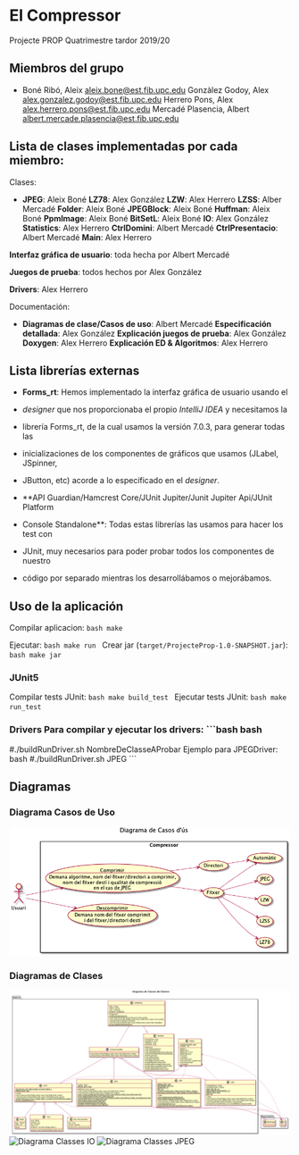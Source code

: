 # El Compressor

Projecte PROP Quatrimestre tardor 2019/20

## Miembros del grupo

- Boné Ribó, Aleix <aleix.bone@est.fib.upc.edu> Gonzàlez Godoy, Alex
  <alex.gonzalez.godoy@est.fib.upc.edu> Herrero Pons, Alex
  <alex.herrero.pons@est.fib.upc.edu> Mercadé Plasencia, Albert
  <albert.mercade.plasencia@est.fib.upc.edu>

## Lista de clases implementadas por cada miembro:

Clases:

- **JPEG**: Aleix Boné **LZ78**: Alex González **LZW**: Alex Herrero **LZSS**:
  Alber Mercadé **Folder**: Aleix Boné **JPEGBlock**: Aleix Boné **Huffman**:
  Aleix Boné **PpmImage**: Aleix Boné **BitSetL**: Aleix Boné **IO**: Alex
  González **Statistics**: Alex Herrero **CtrlDomini**: Albert Mercadé
  **CtrlPresentacio**:  Albert Mercadé **Main**: Alex Herrero

**Interfaz gráfica de usuario**: toda hecha por Albert Mercadé

**Juegos de prueba**: todos hechos por Alex González

**Drivers**: Alex Herrero

Documentación:

- **Diagramas de clase/Casos de uso**: Albert Mercadé **Especificación
  detallada**: Alex González **Explicación juegos de prueba**: Alex González
  **Doxygen**: Alex Herrero **Explicación ED & Algoritmos**: Alex Herrero

## Lista librerías externas

* **Forms_rt**: Hemos implementado la interfaz gráfica de usuario usando el
* *designer* que nos proporcionaba el propio *IntelliJ IDEA* y necesitamos la
* librería Forms_rt, de la cual usamos la versión 7.0.3, para generar todas las
* inicializaciones de los componentes de gráficos que usamos (JLabel, JSpinner,
* JButton, etc) acorde a lo especificado en el *designer*.

* **API Guardian/Hamcrest Core/JUnit Jupiter/Junit Jupiter Api/JUnit Platform
* Console Standalone**: Todas estas librerías las usamos para hacer los test con
* JUnit, muy necesarios para poder probar todos los componentes de nuestro
* código por separado mientras los desarrollábamos o mejorábamos.

## Uso de la aplicación

Compilar aplicacion: ```bash make ```

Ejecutar: ```bash make run ``` Crear jar
(`target/ProjecteProp-1.0-SNAPSHOT.jar`): ```bash make jar ```

### JUnit5

Compilar tests JUnit: ```bash make build_test ``` Ejecutar tests JUnit: ```bash
make run_test ```

### Drivers Para compilar y ejecutar los drivers: ```bash bash
#./buildRunDriver.sh NombreDeClasseAProbar Ejemplo para JPEGDriver: bash
#./buildRunDriver.sh JPEG ```

## Diagramas

### Diagrama Casos de Uso

![Diagrama Casos d'us](doc/UML/CasosUs.png)

### Diagramas de Clases

![Diagrama Classes](doc/UML/DiagramaClasses.png) ![Diagrama Classes
IO](doc/UML/DiagramaClasses_IO.png) ![Diagrama Classes
JPEG](doc/UML/DiagramaClasses_JPEG.png)
